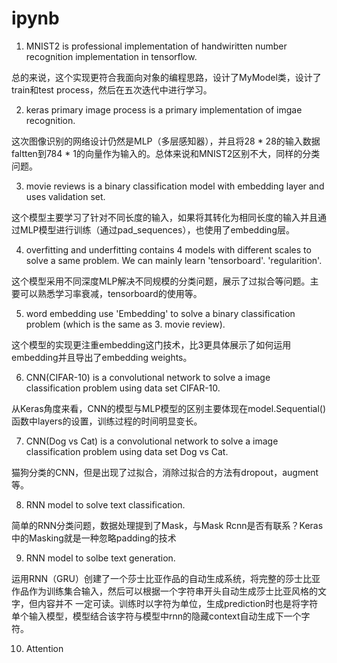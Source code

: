 # ipynb
1. MNIST2 is professional implementation of handwiritten number recognition implementation in tensorflow.

总的来说，这个实现更符合我面向对象的编程思路，设计了MyModel类，设计了train和test process，然后在五次迭代中进行学习。


2. keras primary image process is a primary implementation of imgae recognition. 

这次图像识别的网络设计仍然是MLP（多层感知器），并且将28 \* 28的输入数据faltten到784 \* 1的向量作为输入的。总体来说和MNIST2区别不大，同样的分类问题。


3. movie reviews is a binary classification model with embedding layer and uses validation set.

这个模型主要学习了针对不同长度的输入，如果将其转化为相同长度的输入并且通过MLP模型进行训练（通过pad_sequences），也使用了embedding层。


4. overfitting and underfitting contains 4 models with different scales to solve a same problem. We can mainly learn 'tensorboard'. 'regularition'.

这个模型采用不同深度MLP解决不同规模的分类问题，展示了过拟合等问题。主要可以熟悉学习率衰减，tensorboard的使用等。

5. word embedding use 'Embedding' to solve a binary classification problem (which is the same as 3. movie review).

这个模型的实现更注重embedding这门技术，比3更具体展示了如何运用embedding并且导出了embedding weights。

6. CNN(CIFAR-10) is a convolutional network to solve a image classification problem using data set CIFAR-10. 

从Keras角度来看，CNN的模型与MLP模型的区别主要体现在model.Sequential()函数中layers的设置，训练过程的时间明显变长。

7. CNN(Dog vs Cat) is a convolutional network to solve a image classification problem using data set Dog vs Cat.

猫狗分类的CNN，但是出现了过拟合，消除过拟合的方法有dropout，augment等。

8. RNN model to solve text classification.

简单的RNN分类问题，数据处理提到了Mask，与Mask Rcnn是否有联系？Keras中的Masking就是一种忽略padding的技术

9. RNN model to solbe text generation.

运用RNN（GRU）创建了一个莎士比亚作品的自动生成系统，将完整的莎士比亚作品作为训练集合输入，然后可以根据一个字符串开头自动生成莎士比亚风格的文字，但内容并不
一定可读。训练时以字符为单位，生成prediction时也是将字符单个输入模型，模型结合该字符与模型中rnn的隐藏context自动生成下一个字符。 

10.  Attention
